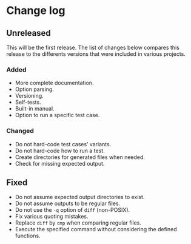 # Change log
## Unreleased
This will be the first release. The list of changes below compares this release
to the differents versions that were included in various projects.

### Added
* More complete documentation.
* Option parsing.
* Versioning.
* Self-tests.
* Built-in manual.
* Option to run a specific test case.

### Changed
* Do not hard-code test cases’ variants.
* Do not hard-code how to run a test.
* Create directories for generated files when needed.
* Check for missing expected output.

## Fixed
* Do not assume expected output directories to exist.
* Do not assume outputs to be regular files.
* Do not use the `-q` option of `diff` (non-POSIX).
* Fix various quoting mistakes.
* Replace `diff` by `cmp` when comparing regular files.
* Execute the specified command without considering the defined functions.
